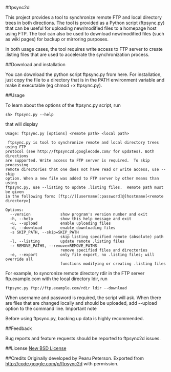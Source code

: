 #ftpsync2d

This project provides a tool to synchronize remote FTP and local directory trees in both directions. The tool is provided as a Python script (ftpsync.py) that can be useful for uploading new/modified files to a homepage host using FTP. The tool can also be used to download new/modified files (such as wiki pages) for backup or mirroring purposes.

In both usage cases, the tool requires write access to FTP server to create .listing files that are used to accelerate the synchronization process.

##Download and installation

You can download the python script ftpsync.py from here. For installation, just copy the file to a directory that is in the PATH environment variable and make it executable (eg chmod +x ftpsync.py).

##Usage

To learn about the options of the ftpsync.py script, run

```console
sh> ftpsync.py --help
```

that will display

```console
Usage: ftpsync.py [options] <remote path> <local path>

 ftpsync.py is tool to synchronize remote and local directory trees using FTP
protocol (see http://ftpsync2d.googlecode.com/ for updates). Both directions
are supported. Write access to FTP server is required.  To skip processing
remote directories that one does not have read or write access, use --skip
option. When a new file was added to FTP server by other means than using
ftpsync.py, use --listing to update .listing files.  Remote path must be given
in the following form: [ftp://][username[:password]@]hostname[<remote
directory>]

Options:
  --version             show program's version number and exit
  -h, --help            show this help message and exit
  -u, --upload          enable uploading files
  -d, --download        enable downloading files
  -s SKIP_PATH, --skip=SKIP_PATH
                        skip listing specified remote (absolute) path
  -l, --listing         update remote .listing files
  -r REMOVE_PATHS, --remove=REMOVE_PATHS
                        remove specified files and directories
  -e, --export          only file export, no .listing files; will override all
                        functions modifying or creating .listing files
```

For example, to syncronize remote directory rdir in the FTP server ftp.example.com with the local directory ldir, run

```console
ftpsync.py ftp://ftp.example.com/rdir ldir --download
```

When username and password is required, the script will ask. When there are files that are changed locally and should be uploaded, add --upload option to the command line.
Important note

Before using ftpsync.py, backing up data is highly recommended.

##Feedback

Bug reports and feature requests should be reported to ftpsync2d issues.

##License
[New BSD License](http://opensource.org/licenses/BSD-3-Clause)

##Credits
Originally developed by Pearu Peterson. Exported from http://code.google.com/p/ftpsync2d with permission.
